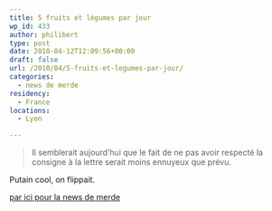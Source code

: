 ```yaml
---
title: 5 fruits et légumes par jour
wp_id: 433
author: philibert
type: post
date: 2010-04-12T12:09:56+00:00
draft: false
url: /2010/04/5-fruits-et-legumes-par-jour/
categories:
  - news de merde
residency:
  - France
locations:
  - Lyon

---
```

> Il semblerait aujourd&rsquo;hui que le fait de ne pas avoir respecté la consigne à la lettre serait moins ennuyeux que prévu.

Putain cool, on flippait.

[par ici pour la news de merde][1]

 [1]: https://www.lefigaro.fr/sante/2010/04/12/01004-20100412ARTFIG00373-le-dogme-de-cinq-fruits-et-legumes-par-jour-ecorne-.php